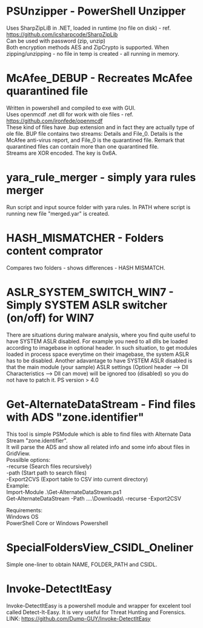 # PSUnzipper - PowerShell Unzipper  
Uses SharpZipLiB in .NET, loaded in runtime (no file on disk) - ref. https://github.com/icsharpcode/SharpZipLib  
Can be used with password (zip, unzip)  
Both encryption methods AES and ZipCrypto is supported.
When zipping/unzipping - no file in temp is created - all running in memory.



# McAfee_DEBUP - Recreates McAfee quarantined file
Written in powershell and compiled to exe with GUI.  
Uses openmcdf .net dll for work with ole files - ref. https://github.com/ironfede/openmcdf  
These kind of files have .bup extension and in fact they are actually type of ole file. 
BUP file contains two streams: Details and File_0. Details is the McAfee anti-virus report, and File_0 is the quarantined file. Remark that quarantined files can contain more than one quarantined file.  
Streams are XOR encoded. The key is 0x6A.  


# yara_rule_merger - simply yara rules merger
Run script and input source folder with yara rules.
In PATH where script is running new file "merged.yar" is created.


# HASH_MISMATCHER - Folders content comprator
Compares two folders - shows differences - HASH MISMATCH.


# ASLR_SYSTEM_SWITCH_WIN7 - Simply SYSTEM ASLR switcher (on/off) for WIN7
There are situations during malware analysis, where you find quite useful to have
SYSTEM ASLR disabled. For example you need to all dlls be loaded according to
imagebase in optional header. In such situation, to get modules loaded in process space everytime on their imagebase, the system ASLR has to be disabled.
Another adavantage to have SYSTEM ASLR disabled is that the main module (your sample) ASLR settings (Optionl header --> Dll Characteristics --> Dll can move) will be ignored too (disabled) so you do not have to patch it.
PS version > 4.0

# Get-AlternateDataStream - Find files with ADS "zone.identifier"
This tool is simple PSModule which is able to find files with Alternate Data Stream "zone.identifier".<br/>
It will parse the ADS and show all related info and some info about files in GridView.<br/>
Possilble options:<br/>
-recurse (Search files recursively)<br/>
-path (Start path to search files)<br/>
-Export2CVS (Export table to CSV into current directory)<br/>
Example:<br/>
Import-Module .\Get-AlternateDataStream.ps1<br/>
Get-AlternateDataStream -Path ..\..\Downloads\ -recurse -Export2CSV<br/>

Requirements:<br/>
Windows OS<br/>
PowerShell Core or Windows Powershell<br/>


# SpecialFoldersView_CSIDL_Oneliner
Simple one-liner to obtain NAME, FOLDER_PATH and CSIDL.


# Invoke-DetectItEasy
Invoke-DetectItEasy is a powershell module and wrapper for excelent tool called Detect-It-Easy. It is very useful for Threat Hunting and Forensics.<br/>
LINK: https://github.com/Dump-GUY/Invoke-DetectItEasy


